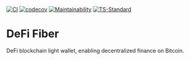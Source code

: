 [![CI](https://github.com/DeFiCh/fiber/actions/workflows/ci.yml/badge.svg)](https://github.com/DeFiCh/fiber/actions/workflows/ci.yml)
[![codecov](https://codecov.io/gh/DeFiCh/fiber/branch/main/graph/badge.svg?token=83SCBQBEVJ)](https://codecov.io/gh/DeFiCh/fiber)
[![Maintainability](https://api.codeclimate.com/v1/badges/c19bc48002cf7b162e3a/maintainability)](https://codeclimate.com/github/DeFiCh/fiber/maintainability)
[![TS-Standard](https://badgen.net/badge/code%20style/ts-standard/blue?icon=typescript)](https://github.com/standard/ts-standard)

# DeFi Fiber

DeFi blockchain light wallet, enabling decentralized finance on Bitcoin.
